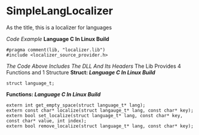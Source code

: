 # SimpleLangLocalizer
As the title, this is a localizer for languages

*Code Example*
**Language C In Linux Build**


    #pragma comment(lib, "localizer.lib")
    #include <localizer_source_provider.h>


*The Code Above Includes The DLL And Its Headers*
The Lib Provides 4 Functions and 1 Structure
**Struct: *Language C In Linux Build***


    struct language_t;

**Functions: *Language C In Linux Build***


    extern int get_empty_space(struct language_t* lang);
    extern const char* localize(struct langauge_t* lang, const char* key);
    extern bool set_localize(struct language_t* lang, const char* key, const char* value, int index);
    extern bool remove_localize(struct language_t* lang, const char* key);


    

